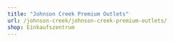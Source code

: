 ```yaml
---
title: "Johnson Creek Premium Outlets"
url: /johnson-creek/johnson-creek-premium-outlets/
shop: Einkaufszentrum
---
```

